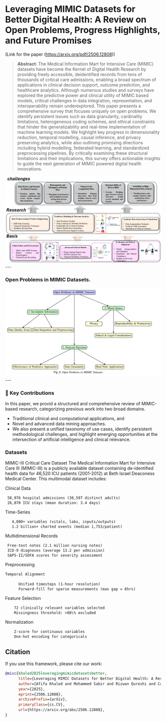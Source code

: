 #  Leveraging MIMIC Datasets for Better Digital Health: A Review on Open Problems, Progress Highlights, and Future Promises

(Link for the paper (https://arxiv.org/pdf/2506.12808))

> **Abstract**: The Medical Information Mart for Intensive Care (MIMIC) datasets have become the Kernel of Digital Health Research by providing freely accessible, deidentified records from tens of thousands of critical care admissions, enabling a broad spectrum of applications in clinical decision support, outcome prediction, and healthcare analytics. Although numerous studies and surveys have explored the predictive power and clinical utility of MIMIC based models, critical challenges in data integration, representation, and interoperability remain underexplored. This paper presents a comprehensive survey that focuses uniquely on open problems. We identify persistent issues such as data granularity, cardinality limitations, heterogeneous coding schemes, and ethical constraints that hinder the generalizability and real-time implementation of machine learning models. We highlight key progress in dimensionality reduction, temporal modelling, causal inference, and privacy preserving analytics, while also outlining promising directions including hybrid modelling, federated learning, and standardized preprocessing pipelines. By critically examining these structural limitations and their implications, this survey offers actionable insights to guide the next generation of MIMIC powered digital health innovations.





![mainfig](./Framwork.png)---


###  Open Problems in MIMIC Datasets.

![mainfig](./Open_Problems.JPG)---



### 🎯 Key Contributions



In this paper, we  provid a structured and comprehensive review of MIMIC-based research, categorizing previous work into two broad domains.
 -  Traditional clinical and computational applications, and
 -  Novel and advanced data mining approaches.
 -  We also present a unified taxonomy of use cases, identify persistent methodological challenges, and highlight emerging opportunities at the intersection of artificial intelligence and clinical relevance.

###  Datasets
MIMIC-III Critical Care Dataset
The Medical Information Mart for Intensive Care III (MIMIC-III)  is a publicly available dataset containing de-identified health data for 46,520 ICU patients (2001-2012) at Beth Israel Deaconess Medical Center. This multimodal dataset includes:

 Clinical Data
   
     58,976 hospital admissions (38,597 distinct adults)
     26,870 ICU stays (mean duration: 3.4 days)
  
    
  Time-Series

       4,000+ variables (vitals, labs, inputs/outputs)
       1.2 billion+ charted events (median 1,753/patient)

    
 Multidimensional Records
 
     Free-text notes (2.1 million nursing notes)
     ICD-9 diagnoses (average 13.2 per admission)
     SAPS-II/SOFA scores for severity assessment

  Preprocessing

    Temporal Alignment
  
          Unified timesteps (1-hour resolution)
          Forward-fill for sparse measurements (max gap = 6hrs)
   
    
   Feature Selection
  
        72 clinically relevant variables selected
        Missingness threshold: >80\% excluded
  
  Normalization 

        Z-score for continuous variables
        One-hot encoding for categoricals



## Citation
If you use this framework, please cite our work:

```bibtex
@misc{khaled2025leveragingmimicdatasetsbetter,
      title={Leveraging MIMIC Datasets for Better Digital Health: A Review on Open Problems, Progress Highlights, and Future Promises}, 
      author={Afifa Khaled and Mohammed Sabir and Rizwan Qureshi and Camillo Maria Caruso and Valerio Guarrasi and Suncheng Xiang and S Kevin Zhou},
      year={2025},
      eprint={2506.12808},
      archivePrefix={arXiv},
      primaryClass={cs.CV},
      url={https://arxiv.org/abs/2506.12808}, 
}
